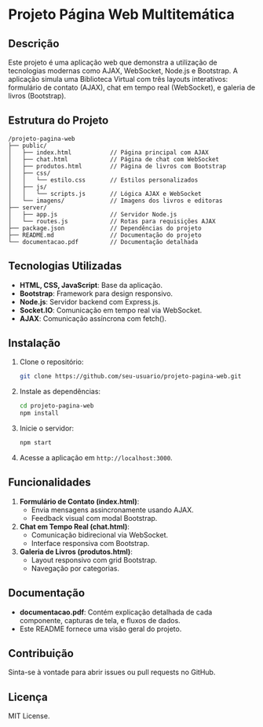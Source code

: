 # Projeto Página Web Multitemática

## Descrição
Este projeto é uma aplicação web que demonstra a utilização de tecnologias modernas como AJAX, WebSocket, Node.js e Bootstrap. A aplicação simula uma Biblioteca Virtual com três layouts interativos: formulário de contato (AJAX), chat em tempo real (WebSocket), e galeria de livros (Bootstrap).

## Estrutura do Projeto
```
/projeto-pagina-web
├── public/
│   ├── index.html           // Página principal com AJAX
│   ├── chat.html            // Página de chat com WebSocket
│   ├── produtos.html        // Página de livros com Bootstrap
│   ├── css/
│   │   └── estilo.css       // Estilos personalizados
│   ├── js/
│   │   └── scripts.js       // Lógica AJAX e WebSocket
│   └── imagens/             // Imagens dos livros e editoras
├── server/
│   ├── app.js               // Servidor Node.js
│   └── routes.js            // Rotas para requisições AJAX
├── package.json             // Dependências do projeto
├── README.md                // Documentação do projeto
└── documentacao.pdf         // Documentação detalhada
```

## Tecnologias Utilizadas
- **HTML, CSS, JavaScript**: Base da aplicação.
- **Bootstrap**: Framework para design responsivo.
- **Node.js**: Servidor backend com Express.js.
- **Socket.IO**: Comunicação em tempo real via WebSocket.
- **AJAX**: Comunicação assíncrona com fetch().

## Instalação
1. Clone o repositório:
   ```bash
   git clone https://github.com/seu-usuario/projeto-pagina-web.git
   ```
2. Instale as dependências:
   ```bash
   cd projeto-pagina-web
   npm install
   ```
3. Inicie o servidor:
   ```bash
   npm start
   ```
4. Acesse a aplicação em `http://localhost:3000`.

## Funcionalidades
1. **Formulário de Contato (index.html)**:
   - Envia mensagens assincronamente usando AJAX.
   - Feedback visual com modal Bootstrap.
2. **Chat em Tempo Real (chat.html)**:
   - Comunicação bidirecional via WebSocket.
   - Interface responsiva com Bootstrap.
3. **Galeria de Livros (produtos.html)**:
   - Layout responsivo com grid Bootstrap.
   - Navegação por categorias.

## Documentação
- **documentacao.pdf**: Contém explicação detalhada de cada componente, capturas de tela, e fluxos de dados.
- Este README fornece uma visão geral do projeto.

## Contribuição
Sinta-se à vontade para abrir issues ou pull requests no GitHub.

## Licença
MIT License.